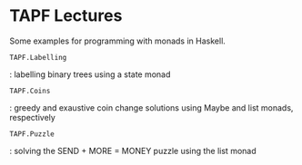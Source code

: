 
# TAPF Lectures

Some examples for programming with monads in Haskell.

`TAPF.Labelling`

:   labelling binary trees using a state monad

`TAPF.Coins`

:   greedy and exaustive coin change solutions using Maybe and list monads, respectively

`TAPF.Puzzle`

:   solving the SEND + MORE = MONEY puzzle using the list monad 
